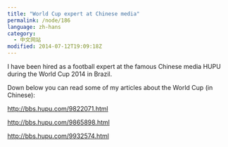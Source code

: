 ```yaml
---
title: "World Cup expert at Chinese media"
permalink: /node/186
language: zh-hans
category:
  - 中文网站
modified: 2014-07-12T19:09:18Z
---
```


I have been hired as a football expert at the famous Chinese media HUPU during the World Cup 2014 in Brazil.

Down below you can read some of my articles about the World Cup (in Chinese):

<http://bbs.hupu.com/9822071.html>

<http://bbs.hupu.com/9865898.html>

<http://bbs.hupu.com/9932574.html>
